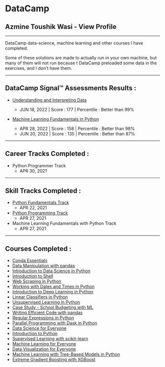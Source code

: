 # DataCamp
## Azmine Toushik Wasi - View Profile

---

DataCamp data-science, machine learning and other courses I have completed.

Some of these solutions are made to actually run in your own machine, but many of them will not run because t DataCamp preloaded some data in the exercises, and I don't have them.



---
## **DataCamp Signal™ Assessments Results :** 

- [Understanding and Interpreting Data](https://assessment-v2.datacamp.com/fc2f1282-3cca-4647-ba91-06b42656c14d/results?returnUrl=)
  - JUN 18, 2022 | Score : 177 | Percentile : Better than 99%

- [Machine Learning Fundamentals in Python](https://assessment-v2.datacamp.com/db3db194-0ace-4f4a-a5e7-14e576ddd5e8/results)
  - APR 28, 2022 | Score : 158 |  Percentile : Better than 98%
  - JUN 20, 2022 | Score : 135 |  Percentile : Better than 87%
---

## **Career Tracks Completed :**

- Python Programmer Track
  - APR 30, 2021

---
## **Skill Tracks Completed :**

- [Python Fundamentals Track](https://www.datacamp.com/statement-of-accomplishment/track/97ed5b101facac09cf9981661c750941c3f8c335)
  - APR 22, 2021
- [Python Programming Track](https://www.datacamp.com/statement-of-accomplishment/track/7e028f33e21ebda316e56a9128c0976c772da6c7)
  - APR 27, 2021
- Machine Learning Fundamentals with Python Track
  - APR 27, 2021


---
## **Courses Completed :**

- [Conda Essentials](https://www.datacamp.com/statement-of-accomplishment/course/3e892cc08f2285de0c25c5d206d8e7ab09ac8a3c)
- [Data Manipulation with pandas](https://www.datacamp.com/statement-of-accomplishment/course/9e6c773097a8fb3332cbabac3e3331ded615717d)
- [Introduction to Data Science in Python](https://www.datacamp.com/statement-of-accomplishment/course/b71cf0f85700d83e968d015aca683eabc1c7f413)
- [Introduction to Shell](https://www.datacamp.com/statement-of-accomplishment/course/79d18736c0afe35ffb0261ea95f9061236845b54)
- [Web Scraping in Python](https://www.datacamp.com/statement-of-accomplishment/course/cbaf2b9852dcff40cf16cc2e610dd9b53807dacf)
- [Working with Dates and Times in Python](https://www.datacamp.com/statement-of-accomplishment/course/74869031d80bf8c2ff6f61dd5c4bf430d8dae9b1)
- [Introduction to Deep Learning in Python](https://www.datacamp.com/statement-of-accomplishment/course/c4b8be709c1b2e25c228bbd8fb09219ae4b569f7)
- [Linear Classifiers in Python](https://www.datacamp.com/statement-of-accomplishment/course/8d181320d971b691eb5884459044039031dc2519)
- [Unsupervised Learning in Python](https://www.datacamp.com/statement-of-accomplishment/course/7b77700cf2c7fca758ca275e8f8dd3cb494d02c0)
- [Case Study - School Budgeting with ML](https://www.datacamp.com/statement-of-accomplishment/course/905282c9911106ffb20c5bd4dbe25abf35231e9c)
- [Writing Efficient Code with pandas](https://www.datacamp.com/statement-of-accomplishment/course/94b53695f17da3e11a87d629d7ddc06e701ea5f1)
- [Regular Expressions in Python](https://www.datacamp.com/statement-of-accomplishment/course/90fca77f0ae409c45a0526f3a3bf873545b4d6e2)
- [Parallel Programming with Dask in Python](https://www.datacamp.com/statement-of-accomplishment/course/941064fd8afef749905a92f1c52b2c86a48ad32e)
- [Data Science for Everyone](https://www.datacamp.com/statement-of-accomplishment/course/e10d6bd7021772c3e7d68438f82db0ff2acd25c5)
- [Introduction to Python](https://www.datacamp.com/statement-of-accomplishment/course/25bbcc98a6236c0f90d92f4f655687e10008751b)
- [Supervised Learning with scikit-learn](https://www.datacamp.com/statement-of-accomplishment/course/9cd88b5d028a31d766e0d69f9cd8a1d25b214d62)
- [Machine Learning for Everyone](https://www.datacamp.com/statement-of-accomplishment/course/d9538220f8c5a33d89d3f04b79c538538f7f5ed9)
- [Data Visualization for Everyone](https://www.datacamp.com/statement-of-accomplishment/course/955286f584b149168261d44a17a73004cee8c309)
- [Machine Learning with Tree-Based Models in Python](https://www.datacamp.com/statement-of-accomplishment/course/98695efb2210962b67abb1d17caea317c6b31a42)
- [Extreme Gradient Boosting with XGBoost](https://www.datacamp.com/statement-of-accomplishment/course/e768f6175b7b0008c1ff16bf599d84577b2ef66c)